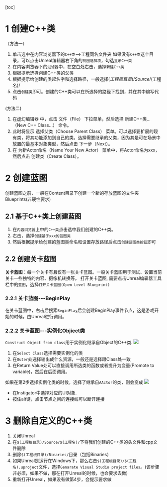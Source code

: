[toc]
# 1 创建C++类
（方法一）
1. 单击选中在内容浏览器下的```C++类```-->工程同名文件夹
   如果没有```C++类```这个目录，可以点击Unreal编辑器右下角的```视图选择项```，勾选```显示C++类```
2. 在内容浏览器下的```过滤器```中，在空白处右击，选择```新建C++类```
3. 根据提示选择创建C++类的父类
4. 根据提示给创建的类起名字和选择路径，一般选择$(工程根目录)/Source/$(工程名)/
5. 点击```创建类```即可。创建的C++类可以在所选择的路径下找到，并在其中编写代码

(方法二)
1. 在虚幻编辑器 中，点击 文件（File） 下拉菜单，然后选择 新建C++类...（New C++ Class...） 命令。
2. 此时将显示 选择父类（Choose Parent Class） 菜单。可以选择要扩展的现有类，将其功能添加到自己的类。选择需要继承的父类，因为其是可在场景中放置的最基本对象类型，然后点击 下一步（Next）。
3. 在 为新Actor命名（Name Your New Actor） 菜单中，将Actor命名为xxx，然后点击 创建类（Create Class）。

# 2 创建蓝图
创建蓝图之前，一般在Content目录下创建一个新的存放蓝图的文件夹Blueprints(非硬性要求)
## 2.1 基于C++类上创建蓝图
1. 在```内容浏览器```上中的```C++类```点击选中我们创建的C++类。
2. 右击，选择```创建基于xxx的蓝图类```
3. 然后根据提示给创建的蓝图类命名和设置存放路径后点击```创建蓝图类按钮```即可

## 2.2 创建关卡蓝图
**关卡蓝图**：每一个关卡有且仅有一张关卡蓝图。一般关卡蓝图用于测试、设置当前关卡一些独特的内容、摄像机转换等。
打开关卡蓝图, 需要点击Unreal编辑器工具栏中的```蓝图```，选择```打开关卡蓝图(Open Level Blueprint)```
### 2.2.1 关卡蓝图---BeginPlay
在关卡蓝图中，右击后搜索```BeginPlay```后会创建BeginPlay事件节点，这是游戏开始的时候，由Unreal进行调用。
### 2.2.2 关卡蓝图---实例化Objiect类
```Construct Object from class```用于实例化继承自Object的C++类.
![](img/level_blueprint1.png)
1. 在```Select Class```选择需要实例化的类
2. 在```Outer```处选择输出成什么资源，一般还是选择跟Class处一致
3. 在Return Value处可以直接调用所选类的函数或者提升为变量(Promote to variable)，然后在后面调用。

如果在第2步选择实例化类的时候，选择了继承自```AActor```的类，则会变成
![](img/level_blueprint2.png)
- 在Instigator中选择对应的UI对象.
- 按住alt键，点击节点之间的连接线可以断开连接

# 3 删除自定义的C++类
1. 关闭Unreal
2. 在```$(工程根目录)/Source/$(工程名)/```下将我们创建的C++类的头文件和cpp文件删除
3. 删除```$(工程根目录)/Binaries/```目录（包括Binaries）
4. 如果Unreal是运行在Windows下，那么右击```$(工程根目录)/$(工程名).uproject```文件，选择```Genarate Visual Studio project files```。(该步骤非必须，如果不做，那在打开Unreal的时候，也会要求去做)
5. 重新打开Unreal，如果没有做第4步，会提示要求做